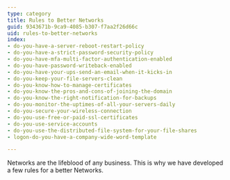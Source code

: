 ```yaml
---
type: category
title: Rules to Better Networks
guid: 9343671b-9ca9-4085-b307-f7aa2f26d66c
uid: rules-to-better-networks
index:
- do-you-have-a-server-reboot-restart-policy
- do-you-have-a-strict-password-security-policy
- do-you-have-mfa-multi-factor-authentication-enabled
- do-you-have-password-writeback-enabled
- do-you-have-your-ups-send-an-email-when-it-kicks-in
- do-you-keep-your-file-servers-clean
- do-you-know-how-to-manage-certificates
- do-you-know-the-pros-and-cons-of-joining-the-domain
- do-you-know-the-right-notification-for-backups
- do-you-monitor-the-uptimes-of-all-your-servers-daily
- do-you-secure-your-wireless-connection
- do-you-use-free-or-paid-ssl-certificates
- do-you-use-service-accounts
- do-you-use-the-distributed-file-system-for-your-file-shares
- logon-do-you-have-a-company-wide-word-template

---
```

<p>Networks are the lifeblood of any business. This is why we have developed a few rules for a better Networks.​​<br></p>


